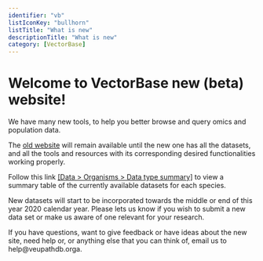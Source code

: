 ```yaml
---
identifier: "vb"
listIconKey: "bullhorn"
listTitle: "What is new"
descriptionTitle: "What is new"
category: [VectorBase]
---
```


<h1>Welcome to VectorBase new (beta) website!</h1>

<p>We have many new tools, to help you better browse and query omics and population data.</p>

<p>The <a href="https://www.vectorbase.org">old website</a> will remain available until the new one has all the datasets, and all the tools and resources with its corresponding desired functionalities working properly.</p>

<p>Follow this link <a href="https://www.vectorbase.org/legacy">[Data > Organisms > Data type summary]</a> to view a summary table of the currently available datasets for each species.</p>

<p>New datasets will start to be incorporated towards the middle or end of this year 2020 calendar year.  Please lets us know if you wish to submit a new data set or make us aware of one relevant for your research.</p>

<p>If you have questions, want to give feedback or have ideas about the new site, need help or, or anything else that you can think of, email us to help@veupathdb.orga.</p>  
  
</div>
